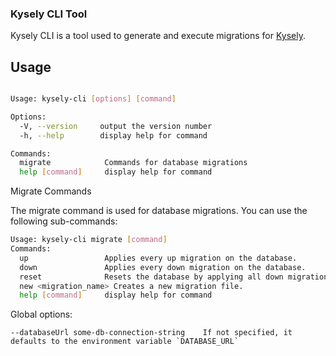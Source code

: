 ### Kysely CLI Tool

Kysely CLI is a tool used to generate and execute migrations for [Kysely](https://github.com/koskimas/kysely).

## Usage

```bash

Usage: kysely-cli [options] [command]

Options:
  -V, --version     output the version number
  -h, --help        display help for command

Commands:
  migrate            Commands for database migrations
  help [command]     display help for command
```

Migrate Commands

The migrate command is used for database migrations. You can use the following sub-commands:

```bash
Usage: kysely-cli migrate [command]
Commands:
  up                 Applies every up migration on the database.
  down               Applies every down migration on the database.
  reset              Resets the database by applying all down migrations and then all up migrations.
  new <migration_name> Creates a new migration file.
  help [command]     display help for command
```

Global options:
```
--databaseUrl some-db-connection-string    If not specified, it defaults to the environment variable `DATABASE_URL` 
```
